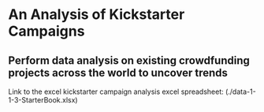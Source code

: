 # An Analysis of Kickstarter Campaigns
Perform data analysis on existing crowdfunding projects across the world to uncover trends
---
Link to the excel kickstarter campaign analysis excel spreadsheet: (./data-1-1-3-StarterBook.xlsx)
